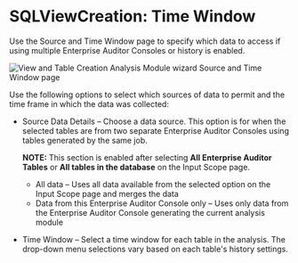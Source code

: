 # SQLViewCreation: Time Window

Use the Source and Time Window page to specify which data to access if using multiple Enterprise
Auditor Consoles or history is enabled.

![View and Table Creation Analysis Module wizard Source and Time Window page](/img/versioned_docs/accessanalyzer_11.6/accessanalyzer/admin/analysis/notification/timewindow.webp)

Use the following options to select which sources of data to permit and the time frame in which the
data was collected:

- Source Data Details – Choose a data source. This option is for when the selected tables are from
  two separate Enterprise Auditor Consoles using tables generated by the same job.

    **NOTE:** This section is enabled after selecting **All Enterprise Auditor Tables** or **All
    tables in the database** on the Input Scope page.

    - All data – Uses all data available from the selected option on the Input Scope page and merges
      the data
    - Data from this Enterprise Auditor Console only – Uses only data from the Enterprise Auditor
      Console generating the current analysis module

- Time Window – Select a time window for each table in the analysis. The drop-down menu selections
  vary based on each table's history settings.
